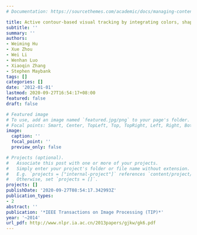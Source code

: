 ```yaml
---
# Documentation: https://sourcethemes.com/academic/docs/managing-content/

title: Active contour-based visual tracking by integrating colors, shapes, and motions
subtitle: ''
summary: ''
authors:
- Weiming Hu
- Xue Zhou
- Wei Li
- Wenhan Luo
- Xiaoqin Zhang
- Stephen Maybank
tags: []
categories: []
date: '2012-01-01'
lastmod: 2020-09-27T16:54:17+08:00
featured: false
draft: false

# Featured image
# To use, add an image named `featured.jpg/png` to your page's folder.
# Focal points: Smart, Center, TopLeft, Top, TopRight, Left, Right, BottomLeft, Bottom, BottomRight.
image:
  caption: ''
  focal_point: ''
  preview_only: false

# Projects (optional).
#   Associate this post with one or more of your projects.
#   Simply enter your project's folder or file name without extension.
#   E.g. `projects = ["internal-project"]` references `content/project/deep-learning/index.md`.
#   Otherwise, set `projects = []`.
projects: []
publishDate: '2020-09-27T08:54:17.342993Z'
publication_types:
- 2
abstract: ''
publication: '*IEEE Transactions on Image Processing (TIP)*'
year: '~2014'
url_pdf: http://www.nlpr.ia.ac.cn/2013papers/gjkw/gk6.pdf
---
```

